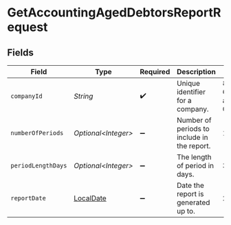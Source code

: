 # GetAccountingAgedDebtorsReportRequest


## Fields

| Field                                                                           | Type                                                                            | Required                                                                        | Description                                                                     | Example                                                                         |
| ------------------------------------------------------------------------------- | ------------------------------------------------------------------------------- | ------------------------------------------------------------------------------- | ------------------------------------------------------------------------------- | ------------------------------------------------------------------------------- |
| `companyId`                                                                     | *String*                                                                        | :heavy_check_mark:                                                              | Unique identifier for a company.                                                | 8a210b68-6988-11ed-a1eb-0242ac120002                                            |
| `numberOfPeriods`                                                               | *Optional\<Integer>*                                                            | :heavy_minus_sign:                                                              | Number of periods to include in the report.                                     | 12                                                                              |
| `periodLengthDays`                                                              | *Optional\<Integer>*                                                            | :heavy_minus_sign:                                                              | The length of period in days.                                                   | 30                                                                              |
| `reportDate`                                                                    | [LocalDate](https://docs.oracle.com/javase/8/docs/api/java/time/LocalDate.html) | :heavy_minus_sign:                                                              | Date the report is generated up to.                                             | 2022-12-31                                                                      |